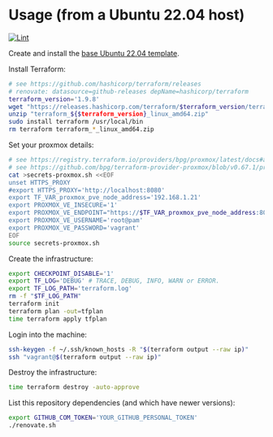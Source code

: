# Usage (from a Ubuntu 22.04 host)

[![Lint](https://github.com/rgl/terraform-proxmox-ubuntu-example/actions/workflows/lint.yml/badge.svg)](https://github.com/rgl/terraform-proxmox-ubuntu-example/actions/workflows/lint.yml)

Create and install the [base Ubuntu 22.04 template](https://github.com/rgl/ubuntu-vagrant).

Install Terraform:

```bash
# see https://github.com/hashicorp/terraform/releases
# renovate: datasource=github-releases depName=hashicorp/terraform
terraform_version='1.9.8'
wget "https://releases.hashicorp.com/terraform/$terraform_version/terraform_${$terraform_version}_linux_amd64.zip"
unzip "terraform_${$terraform_version}_linux_amd64.zip"
sudo install terraform /usr/local/bin
rm terraform terraform_*_linux_amd64.zip
```

Set your proxmox details:

```bash
# see https://registry.terraform.io/providers/bpg/proxmox/latest/docs#argument-reference
# see https://github.com/bpg/terraform-provider-proxmox/blob/v0.67.1/proxmoxtf/provider/provider.go#L50-L59
cat >secrets-proxmox.sh <<EOF
unset HTTPS_PROXY
#export HTTPS_PROXY='http://localhost:8080'
export TF_VAR_proxmox_pve_node_address='192.168.1.21'
export PROXMOX_VE_INSECURE='1'
export PROXMOX_VE_ENDPOINT="https://$TF_VAR_proxmox_pve_node_address:8006"
export PROXMOX_VE_USERNAME='root@pam'
export PROXMOX_VE_PASSWORD='vagrant'
EOF
source secrets-proxmox.sh
```

Create the infrastructure:

```bash
export CHECKPOINT_DISABLE='1'
export TF_LOG='DEBUG' # TRACE, DEBUG, INFO, WARN or ERROR.
export TF_LOG_PATH='terraform.log'
rm -f "$TF_LOG_PATH"
terraform init
terraform plan -out=tfplan
time terraform apply tfplan
```

Login into the machine:

```bash
ssh-keygen -f ~/.ssh/known_hosts -R "$(terraform output --raw ip)"
ssh "vagrant@$(terraform output --raw ip)"
```

Destroy the infrastructure:

```bash
time terraform destroy -auto-approve
```

List this repository dependencies (and which have newer versions):

```bash
export GITHUB_COM_TOKEN='YOUR_GITHUB_PERSONAL_TOKEN'
./renovate.sh
```

